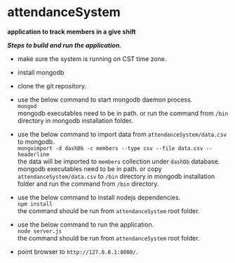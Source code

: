 attendanceSystem
================

**application to track members in a give shift**

***Steps to build and run the application.***


* make sure the system is running on CST time zone.


* install mongodb


* clone the git repository.


* use the below command to start mongodb daemon process.  
`mongod`  
mongodb executables need to be in path. or run the command from `/bin` directory in mongodb installation folder.


* use the below command to import data from `attendanceSystem/data.csv` to mongodb.  
`mongoimport -d dashDb -c members --type csv --file data.csv --headerline`  
the data will be imported to `members` collection under `dashDb` database.  
mongodb executables need to be in path. or copy `attendanceSystem/data.csv` to `/bin` directory in mongodb installation folder and run the command from `/bin` directory.


* use the below command to install nodejs dependencies.  
`npm install`  
the command should be run from `attendanceSystem` root folder.  


* use the below command to run the application.  
`node server.js`  
the command should be run from `attendanceSystem` root folder.  


* point browser to `http://127.0.0.1:8000/`.
